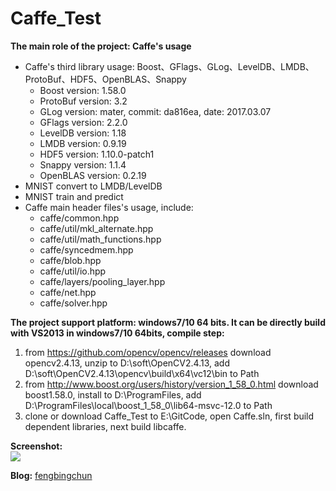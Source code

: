 # Caffe_Test
**The main role of the project: Caffe's usage**
- Caffe's third library usage: Boost、GFlags、GLog、LevelDB、LMDB、ProtoBuf、HDF5、OpenBLAS、Snappy
	- Boost version: 1.58.0
	- ProtoBuf version: 3.2
	- GLog version: mater, commit: da816ea, date: 2017.03.07
	- GFlags version: 2.2.0
	- LevelDB version: 1.18
	- LMDB version: 0.9.19
	- HDF5 version: 1.10.0-patch1
	- Snappy version: 1.1.4
	- OpenBLAS version: 0.2.19
- MNIST convert to LMDB/LevelDB
- MNIST train and predict
- Caffe main header files's usage, include:
    - caffe/common.hpp
    - caffe/util/mkl_alternate.hpp
    - caffe/util/math_functions.hpp
	- caffe/syncedmem.hpp
	- caffe/blob.hpp
	- caffe/util/io.hpp
	- caffe/layers/pooling_layer.hpp
	- caffe/net.hpp
	- caffe/solver.hpp

**The project support platform: windows7/10 64 bits. It can be directly build with VS2013 in windows7/10 64bits, compile step:**
1. from https://github.com/opencv/opencv/releases download opencv2.4.13, unzip to D:\soft\OpenCV2.4.13, add D:\soft\OpenCV2.4.13\opencv\build\x64\vc12\bin to Path
2. from http://www.boost.org/users/history/version_1_58_0.html download boost1.58.0, install to D:\ProgramFiles, add D:\ProgramFiles\local\boost_1_58_0\lib64-msvc-12.0 to Path
3. clone or download Caffe_Test to E:\GitCode, open Caffe.sln, first build dependent libraries, next build libcaffe.

**Screenshot:**  
![](https://github.com/fengbingchun/Caffe_Test/blob/master/prj/x86_x64_vc12/Screenshot.png)

**Blog:** [fengbingchun](http://blog.csdn.net/fengbingchun/article/category/3185663)
